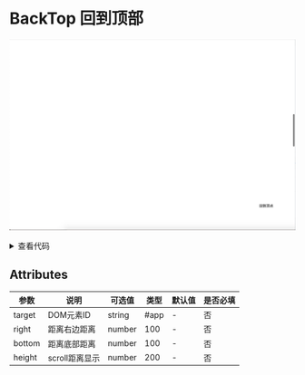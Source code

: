 <!--
 * @Author: zhang_gen_yuan
 * @Date: 2022-09-12 22:42:37
 * @LastEditTime: 2022-09-12 22:46:30
 * @Descripttion: 
-->
# BackTop 回到顶部

![alt](./../../public/component/backtop.png)


<details>
<summary>查看代码</summary>

```vue
<template>
    <Backtop>回到顶点</Backtop>
</template>

<script lang="ts" setup>
import { Backtop } from "zgy-ui";
</script>
```

</details>

## Attributes

| 参数| 说明 |可选值|类型|默认值| 是否必填|
|-----| ----|-----|---|-------|----|
| target| DOM元素ID | string |#app|- |否|
| right| 距离右边距离 | number |100|- |否|
| bottom| 距离底部距离 | number |100|- |否|
| height| scroll距离显示 | number |200|- |否|
